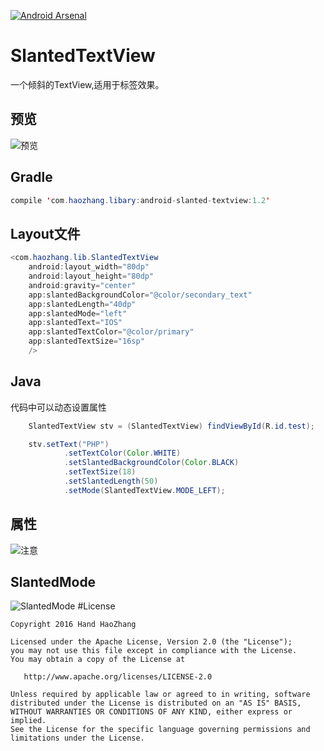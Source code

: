 [![Android Arsenal](https://img.shields.io/badge/Android%20Arsenal-SlantedTextView-green.svg?style=true)](https://android-arsenal.com/details/1/3816)
# SlantedTextView
一个倾斜的TextView,适用于标签效果。

## 预览
![预览](https://github.com/HeZaiJin/SlantedTextView/blob/master/screen_shot/screenshot.png)

## Gradle
```java
compile 'com.haozhang.libary:android-slanted-textview:1.2'
```

## Layout文件
```java
<com.haozhang.lib.SlantedTextView
    android:layout_width="80dp"
    android:layout_height="80dp"
    android:gravity="center"
    app:slantedBackgroundColor="@color/secondary_text"
    app:slantedLength="40dp"
    app:slantedMode="left"
    app:slantedText="IOS"
    app:slantedTextColor="@color/primary"
    app:slantedTextSize="16sp"
    />
```
## Java
代码中可以动态设置属性
```java
    SlantedTextView stv = (SlantedTextView) findViewById(R.id.test);

    stv.setText("PHP")
            .setTextColor(Color.WHITE)
            .setSlantedBackgroundColor(Color.BLACK)
            .setTextSize(18)
            .setSlantedLength(50)
            .setMode(SlantedTextView.MODE_LEFT);
```
## 属性
![注意](https://github.com/HeZaiJin/SlantedTextView/blob/master/screen_shot/note.png)
## SlantedMode
![SlantedMode](https://github.com/HeZaiJin/SlantedTextView/blob/master/screen_shot/slanted_mode.png)
#License
```
Copyright 2016 Hand HaoZhang

Licensed under the Apache License, Version 2.0 (the "License");
you may not use this file except in compliance with the License.
You may obtain a copy of the License at

   http://www.apache.org/licenses/LICENSE-2.0

Unless required by applicable law or agreed to in writing, software
distributed under the License is distributed on an "AS IS" BASIS,
WITHOUT WARRANTIES OR CONDITIONS OF ANY KIND, either express or implied.
See the License for the specific language governing permissions and
limitations under the License.
```
